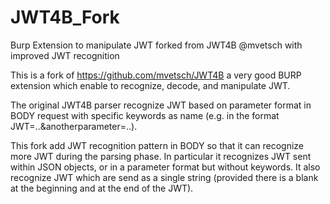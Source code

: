 # JWT4B_Fork
Burp Extension to manipulate JWT forked from JWT4B @mvetsch with improved JWT recognition

This is a fork of https://github.com/mvetsch/JWT4B a very good BURP extension which enable to recognize, decode, and manipulate JWT.

The original JWT4B parser recognize JWT based on parameter format in BODY request with specific keywords as name (e.g. in the format JWT=..&anotherparameter=..).

This fork add JWT recognition pattern in BODY so that it can recognize more JWT during the parsing phase. In particular it recognizes JWT sent within JSON objects, or in a parameter format but without keywords. It also recognize JWT which are send as a single string (provided there is a blank at the beginning and at the end of the JWT).
